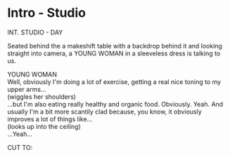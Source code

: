 # Intro - Studio

INT. STUDIO - DAY

Seated behind the a makeshift table with a backdrop behind it and looking straight into camera, a YOUNG WOMAN in a sleeveless dress is talking to us.

YOUNG WOMAN  
Well, obviously I'm doing a lot of exercise, getting a real nice toning to my upper arms...  
\(wiggles her shoulders\)  
...but I'm also eating really healthy and organic food. Obviously. Yeah. And usually I'm a bit more scantily clad because, you know, it obviously improves a lot of things like...  
\(looks up into the ceiling\)  
...Yeah...

CUT TO:

